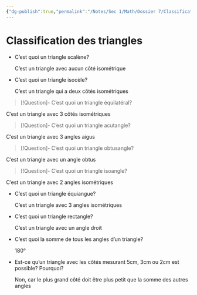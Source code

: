 ```yaml
---
{"dg-publish":true,"permalink":"/Notes/Sec 1/Math/Dossier 7/Classification des triangles/"}
---
```


# Classification des triangles

- C’est quoi un triangle scalène?
    
    C’est un triangle avec aucun côté isométrique
    
- C’est quoi un triangle isocèle?
    
    C’est un triangle qui a deux côtés isométriques
    
>[!Question]- C’est quoi un triangle équilatéral?

C’est un triangle avec 3 côtés isométriques

>[!Question]- C’est quoi un triangle acutangle?

C’est un triangle avec 3 angles aigus

>[!Question]- C’est quoi un triangle obtusangle?

C’est un triangle avec un angle obtus

>[!Question]- C’est quoi un triangle isoangle?

C’est un triangle avec 2 angles isométriques

- C’est quoi un triangle équiangue?
    
    C’est un triangle avec 3 angles isométriques
    
- C’est quoi un triangle rectangle?
    
    C’est un triangle avec un angle droit
    
- C’est quoi la somme de tous les angles d’un triangle?
    
    180°
    
- Est-ce qu’un triangle avec les côtés mesurant 5cm, 3cm ou 2cm est possible? Pourquoi?
    
    Non, car le plus grand côté doit être plus petit que la somme des autres angles